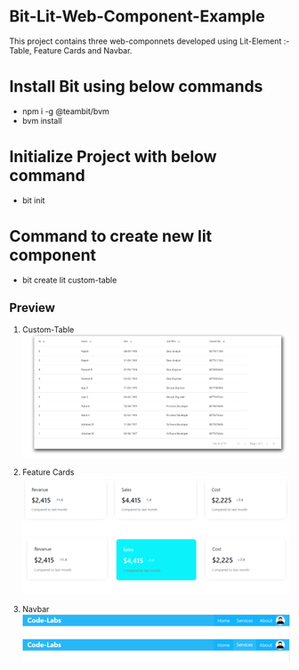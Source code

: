 # Bit-Lit-Web-Component-Example
This project contains three web-componnets developed using Lit-Element :- Table, Feature Cards and Navbar.

# Install Bit using below commands
* npm i -g @teambit/bvm
* bvm install

# Initialize Project with below command
* bit init

# Command to create new lit component
* bit create lit custom-table

## Preview

1. Custom-Table
![table](https://github.com/abhishekra07/Bit-Lit-Web-Component-Example/blob/main/preview/Table.PNG)

2. Feature Cards
![cards](https://github.com/abhishekra07/Bit-Lit-Web-Component-Example/blob/main/preview/Feature.PNG)
![cards-hover](https://github.com/abhishekra07/Bit-Lit-Web-Component-Example/blob/main/preview/Feature-Hover.PNG)

3. Navbar
![navbar](https://github.com/abhishekra07/Bit-Lit-Web-Component-Example/blob/main/preview/navbar.PNG)
![navbar-hover](https://github.com/abhishekra07/Bit-Lit-Web-Component-Example/blob/main/preview/Navbar-hover.PNG)
 
